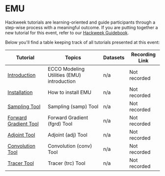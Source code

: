 # EMU

Hackweek tutorials are learning-oriented and guide participants through a step-wise process with a meaningful outcome. If you are putting together a new tutorial for this event, refer to our [Hackweek Guidebook](https://guidebook.hackweek.io/training/tutorials/index.html).

Below you'll find a table keeping track of all tutorials presented at this event:

| Tutorial | Topics | Datasets |  Recording Link |
| -  | - | - |  - |
| [Introduction](./EMU/EMU_Intro.ipynb) | ECCO Modeling Utilities (EMU) introduction | n/a |  Not recorded |
| [Installation](./EMU/EMU_Installation.ipynb) | How to install EMU | n/a |  Not recorded |
| [Sampling Tool](./EMU/samp.ipynb) | Sampling (samp) Tool | n/a |  Not recorded |
| [Forward Gradient Tool](./EMU/fgrd.ipynb) | Forward Gradient (fgrd) Tool | n/a |  Not recorded |
| [Adjoint Tool](./EMU/adj.ipynb) | Adjoint (adj) Tool | n/a |  Not recorded |
| [Convolution Tool](./EMU/conv.ipynb) | Convolution (conv) Tool | n/a |  Not recorded |
| [Tracer Tool](./EMU/trc.ipynb) | Tracer (trc) Tool | n/a |  Not recorded |

